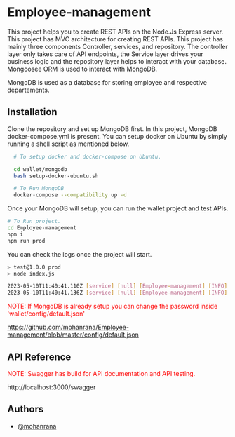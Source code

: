 
# Employee-management 

This project helps you to create REST APIs on the Node.Js Express server. This project has MVC architecture for creating REST APIs. This project has mainly three components Controller, services, and repository. The controller layer only takes care of API endpoints, the Service layer drives your business logic and the repository layer helps to interact with your database. Mongoosee ORM is used to interact with MongoDB.

MongoDB is used as a database for storing employee and respective departements.


## Installation

Clone the repository and set up MongoDB first. In this project, MongoDB docker-compose.yml is present.  You can setup docker on Ubuntu by simply running a shell script as mentioned below.

```bash
  # To setup docker and docker-compose on Ubuntu.

  cd wallet/mongodb
  bash setup-docker-ubuntu.sh

  # To Run MongoDB 
  docker-compose --compatibility up -d
```
Once your MongoDB will setup, you can run the wallet project and test APIs.

```bash
# To Run project.
cd Employee-management
npm i
npm run prod
```
You can check the logs once the project will start.
```bash
> test@1.0.0 prod
> node index.js

2023-05-10T11:40:41.110Z [service] [null] [Employee-management] [INFO] [index.js] App started on port 3000
2023-05-10T11:40:41.136Z [service] [null] [Employee-management] [INFO] [mongodb-connection.js] Mongoose default connection is open to mongodb://localhost:24000/employee?authsource=admin
```
<span style="color:red">NOTE: If MongoDB is already setup you can change the password inside 'wallet/config/default.json'</span>

https://github.com/mohanrana/Employee-management/blob/master/config/default.json

## API Reference

<span style="color:red">NOTE: Swagger has build for API documentation and API testing.</span>

http://localhost:3000/swagger


## Authors

- [@mohanrana](https://github.com/mohanrana)

